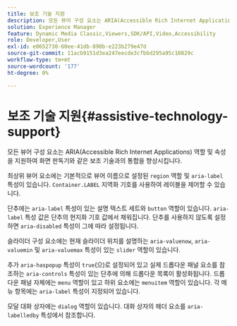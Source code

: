 ```yaml
---
title: 보조 기술 지원
description: 모든 뷰어 구성 요소는 ARIA(Accessible Rich Internet Applications) 역할 및 속성을 지원하여 화면 판독기와 같은 보조 기술과의 통합을 향상시킵니다.
solution: Experience Manager
feature: Dynamic Media Classic,Viewers,SDK/API,Video,Accessibility
role: Developer,User
exl-id: e0652730-60ee-41db-890b-e223b279e47d
source-git-commit: 11acb9151d3ea247eecde3cfbbd295a95c10829c
workflow-type: tm+mt
source-wordcount: '177'
ht-degree: 0%

---
```


# 보조 기술 지원{#assistive-technology-support}

모든 뷰어 구성 요소는 ARIA(Accessible Rich Internet Applications) 역할 및 속성을 지원하여 화면 판독기와 같은 보조 기술과의 통합을 향상시킵니다.

최상위 뷰어 요소에는 기본적으로 뷰어 이름으로 설정된 `region` 역할 및 `aria-label` 특성이 있습니다. `Container.LABEL` 지역화 기호를 사용하여 레이블을 제어할 수 있습니다.

단추에는 `aria-label` 특성이 있는 설명 텍스트 세트와 `button` 역할이 있습니다. `aria-label` 특성 값은 단추의 현지화 기호 값에서 채워집니다. 단추를 사용하지 않도록 설정하면 `aria-disabled` 특성이 그에 따라 설정됩니다.

슬라이더 구성 요소에는 현재 슬라이더 위치를 설명하는 `aria-valuenow`, `aria-valuemin` 및 `aria-valuemax` 특성이 있는 `slider` 역할이 있습니다.

추가 `aria-haspopup` 특성이 `true`(으)로 설정되어 있고 실제 드롭다운 패널 요소를 참조하는 `aria-controls` 특성이 있는 단추에 의해 드롭다운 목록이 활성화됩니다. 드롭다운 패널 자체에는 `menu` 역할이 있고 하위 요소에는 `menuitem` 역할이 있습니다. 각 메뉴 항목에는 `aria-label` 특성이 지정되어 있습니다.

모달 대화 상자에는 `dialog` 역할이 있습니다. 대화 상자의 헤더 요소를 `aria-labelledby` 특성에서 참조합니다.
